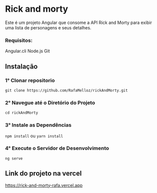 # Rick and morty
Este é um projeto Angular que consome a API Rick and Morty para exibir uma lista de personagens e seus detalhes.

### Requisitos:
Angular.cli
Node.js
Git

## Instalação

### 1° Clonar repositorio
```git clone https://github.com/RafaMelloz/rickAndMorty.git```

### 2° Navegue até o Diretório do Projeto
```cd rickAndMorty```

### 3° Instale as Dependências
```npm install``` ou ```yarn install```

### 4° Execute o Servidor de Desenvolvimento
```ng serve```

## Link do projeto na vercel
https://rick-and-morty-rafa.vercel.app




